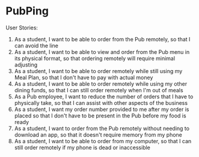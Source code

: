 # PubPing

User Stories:

1. As a student, I want to be able to order from the Pub remotely, so that I can avoid the line
2. As a student, I want to be able to view and order from the Pub menu in its physical format, so that ordering remotely will require minimal adjusting
3. As a student, I want to be able to order remotely while still using my Meal Plan, so that I don't have to pay with actual money
4. As a student, I want to be able to order remotely while using my other dining funds, so that I can still order remotely when I'm out of meals
5. As a Pub employee, I want to reduce the number of orders that I have to physically take, so that I can assist with other aspects of the business
6. As a student, I want my order number provided to me after my order is placed so that I don't have to be present in the Pub before my food is ready
7. As a student, I want to order from the Pub remotely without needing to download an app, so that it doesn't require memory from my phone
8. As a student, I want to be able to order from my computer, so that I can still order remotely if my phone is dead or inaccessible
